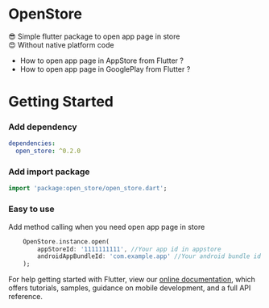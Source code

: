 # OpenStore

😎 Simple flutter package to open app page in store<br>
😍 Without native platform code

* How to open app page in AppStore from Flutter ?
* How to open app page in GooglePlay from Flutter ? 

# Getting Started

### Add dependency

```yaml
dependencies:
  open_store: ^0.2.0
```

### Add import package

```dart
import 'package:open_store/open_store.dart';
```

### Easy to use

Add method calling when you need open app page in store

```dart
    OpenStore.instance.open(
        appStoreId: '1111111111', //Your app id in appstore
        androidAppBundleId: 'com.example.app' //Your android bundle id
    );
```

For help getting started with Flutter, view our 
[online documentation](https://flutter.dev/docs), which offers tutorials, 
samples, guidance on mobile development, and a full API reference.